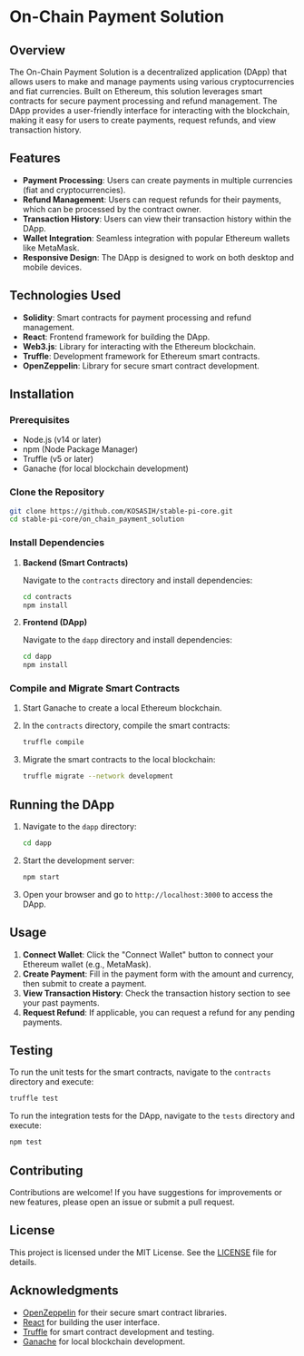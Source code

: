 # On-Chain Payment Solution

## Overview

The On-Chain Payment Solution is a decentralized application (DApp) that allows users to make and manage payments using various cryptocurrencies and fiat currencies. Built on Ethereum, this solution leverages smart contracts for secure payment processing and refund management. The DApp provides a user-friendly interface for interacting with the blockchain, making it easy for users to create payments, request refunds, and view transaction history.

## Features

- **Payment Processing**: Users can create payments in multiple currencies (fiat and cryptocurrencies).
- **Refund Management**: Users can request refunds for their payments, which can be processed by the contract owner.
- **Transaction History**: Users can view their transaction history within the DApp.
- **Wallet Integration**: Seamless integration with popular Ethereum wallets like MetaMask.
- **Responsive Design**: The DApp is designed to work on both desktop and mobile devices.

## Technologies Used

- **Solidity**: Smart contracts for payment processing and refund management.
- **React**: Frontend framework for building the DApp.
- **Web3.js**: Library for interacting with the Ethereum blockchain.
- **Truffle**: Development framework for Ethereum smart contracts.
- **OpenZeppelin**: Library for secure smart contract development.

## Installation

### Prerequisites

- Node.js (v14 or later)
- npm (Node Package Manager)
- Truffle (v5 or later)
- Ganache (for local blockchain development)

### Clone the Repository

```bash
git clone https://github.com/KOSASIH/stable-pi-core.git
cd stable-pi-core/on_chain_payment_solution
```

### Install Dependencies

1. **Backend (Smart Contracts)**

   Navigate to the `contracts` directory and install dependencies:

   ```bash
   cd contracts
   npm install
   ```

2. **Frontend (DApp)**

   Navigate to the `dapp` directory and install dependencies:

   ```bash
   cd dapp
   npm install
   ```

### Compile and Migrate Smart Contracts

1. Start Ganache to create a local Ethereum blockchain.
2. In the `contracts` directory, compile the smart contracts:

   ```bash
   truffle compile
   ```

3. Migrate the smart contracts to the local blockchain:

   ```bash
   truffle migrate --network development
   ```

## Running the DApp

1. Navigate to the `dapp` directory:

   ```bash
   cd dapp
   ```

2. Start the development server:

   ```bash
   npm start
   ```

3. Open your browser and go to `http://localhost:3000` to access the DApp.

## Usage

1. **Connect Wallet**: Click the "Connect Wallet" button to connect your Ethereum wallet (e.g., MetaMask).
2. **Create Payment**: Fill in the payment form with the amount and currency, then submit to create a payment.
3. **View Transaction History**: Check the transaction history section to see your past payments.
4. **Request Refund**: If applicable, you can request a refund for any pending payments.

## Testing

To run the unit tests for the smart contracts, navigate to the `contracts` directory and execute:

```bash
truffle test
```

To run the integration tests for the DApp, navigate to the `tests` directory and execute:

```bash
npm test
```

## Contributing

Contributions are welcome! If you have suggestions for improvements or new features, please open an issue or submit a pull request.

## License

This project is licensed under the MIT License. See the [LICENSE](LICENSE) file for details.

## Acknowledgments

- [OpenZeppelin](https://openzeppelin.com/) for their secure smart contract libraries.
- [React](https://reactjs.org/) for building the user interface.
- [Truffle](https://www.trufflesuite.com/truffle) for smart contract development and testing.
- [Ganache](https://www.trufflesuite.com/ganache) for local blockchain development.
